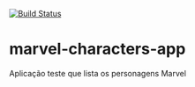 [![Build Status](https://app.bitrise.io/app/6ebc9fbbd3e768da/status.svg?token=XilrXhspiiXCJig0eGKU7g&branch=master)](https://app.bitrise.io/app/6ebc9fbbd3e768da)

# marvel-characters-app
Aplicação teste que lista os personagens Marvel
